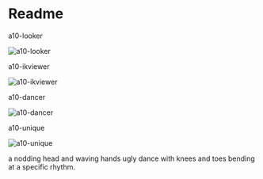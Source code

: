 # Readme

a10-looker

![a10-looker](https://user-images.githubusercontent.com/89867062/144774499-950112cd-3bf0-443b-ae69-1eabf431d5c1.gif)

a10-ikviewer

![a10-ikviewer](https://user-images.githubusercontent.com/89867062/144774518-89cb6c58-b4df-4c4c-84df-7b968fc58a6b.gif)

a10-dancer

![a10-dancer](https://user-images.githubusercontent.com/89867062/144774545-44de4c25-19e4-4be9-892a-80a72c5a8f61.gif)

a10-unique

![a10-unique](https://user-images.githubusercontent.com/89867062/144774558-2de32aa5-7d5f-4744-b6f8-7c0d8b45c5fb.gif)

a nodding head and waving hands ugly dance with knees and toes bending at a specific rhythm.
